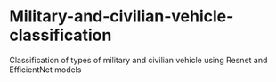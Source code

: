 # Military-and-civilian-vehicle-classification
Classification of types of military and civilian vehicle using Resnet and EfficientNet models
